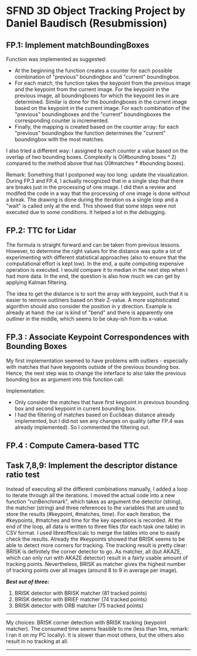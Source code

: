 SFND 3D Object Tracking Project by Daniel Baudisch (Resubmission)
==================================================================


FP.1: Implement matchBoundingBoxes
----------------------------------

Function was implemented as suggested:
  * At the beginning the function creates a counter for each possible combination of "previous" boundingbox and "current" boundingbox.
  * For each match, the function takes the keypoint from the previous image and the keypoint from the current image. For the keypoint in the previous image, all boundingboxes for which the keypoint lies in are determined. Similar is done for the boundingboxes in the current image based on the keypoint in the current image. For each combination of the "previous" boundingboxes and the "current" boundingboxes the corresponding counter is incremented.
  * Finally, the mapping is created based on the counter array: for each "previous" boundingbox the function determines the "current" boundingbox with the most matches.


I also tried a different way: I assigned to each counter a value based on the overlap of two bounding boxes. Complexity is O(#bounding boxes ^ 2) compared to the method above that has O(#matches * #bounding boxes).


Remark:
Something that I postponed way too long: update the visualization. During FP.3 and FP.4, I actually recognized that in a single step that there are breaks just in the processing of one image. I did then a review and modifed the code in a way that the processing of one image is done without a break. The drawing is done during the iteration os a single loop and a "wait" is called only at the end. This showed that some steps were not executed due to some conditions. It helped a lot in the debugging.



FP.2: TTC for Lidar
-------------------

The formula is straight forward and can be taken from previous lessons. However, to determine the right values for the distance was quite a lot of experimenting with different statistical approaches (also to ensure that the computational effort is kept low). In the end, a quite computing expensive operation is executed. I would compare it to median in the next step when I had more data. In the end, the question is also how much we can get by applying Kalman filtering.

The idea to get the distance is to sort the array with keypoint, such that it is easier to remove outliners based on their Z-value. A more sophisticated algorithm should also consider the position in y direction. Example is already at hand: the car is kind of "bend" and there is apparently one outliner in the middle, which seems to be okay-ish from its x-value.



FP.3 : Associate Keypoint Correspondences with Bounding Boxes
-------------------------------------------------------------

My first implementation seemed to have problems with outliers - especially with matches that have keypoints outside of the previous bounding box. Hence, the next step was to change the interface to also take the previous bounding box as argument into this function call.

Implementation:
  * Only consider the matches that have first keypoint in previous bounding box and second keypoint in current bounding box.
  * I had the filtering of matches based on Euclidean distance already implemented, but I did not see any changes on quality (after FP.4 was already implemented). So I commented the filtering out.



FP.4 : Compute Camera-based TTC
-------------------------------






Task 7,8,9: Implement the descriptor distance ratio test
--------------------------------------------------------

Instead of executing all the different combinations manually, I added a loop to iterate through all the iterations. I moved the actual code into a new function "runBenchmark", which takes as argument the
detector (string), the matcher (string) and three references to the variables that are used to store the results (#keypoint, #matches, time). For each iteration, the #keypoints, #matches and time for the
key operations is recorded. At the end of the loop, all data is written to three files (for each task one table) in CSV format. I used libreoffice/calc to merge the tables into one to easily check the
results. Already the #keypoints showed that BRISK seems to be able to detect more corners for tracking. The tracking result is pretty clear: BRISK is definitely the corner detector to go. As matcher, all
(but AKAZE, which can only run with AKAZE detector) result in a fairly usable amount of tracking points. Nevertheless, BRISK as matcher gives the highest number of tracking points over all images (around
8 to 9 in average per image).

***Best out of three:***
1) BRISK detector with BRISK matcher (81 tracked points)
2) BRISK detector with BRIEF matcher (74 tracked points)
3) BRISK detector with ORB matcher (75 tracked points)

***
My choices: BRISK corner detection with BRISK tracking (keypoint matcher). The consumed time seems feasible to me (less than 1ms, remark: I ran it on my PC locally). It is slower than most others, but the others
also result in no tracking at all.
***
